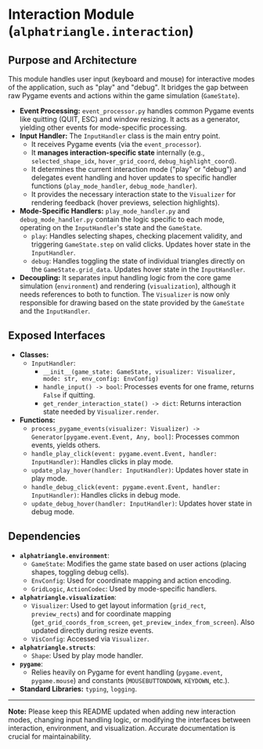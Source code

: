 # Interaction Module (`alphatriangle.interaction`)

## Purpose and Architecture

This module handles user input (keyboard and mouse) for interactive modes of the application, such as "play" and "debug". It bridges the gap between raw Pygame events and actions within the game simulation (`GameState`).

-   **Event Processing:** `event_processor.py` handles common Pygame events like quitting (QUIT, ESC) and window resizing. It acts as a generator, yielding other events for mode-specific processing.
-   **Input Handler:** The `InputHandler` class is the main entry point.
    -   It receives Pygame events (via the `event_processor`).
    -   It **manages interaction-specific state** internally (e.g., `selected_shape_idx`, `hover_grid_coord`, `debug_highlight_coord`).
    -   It determines the current interaction mode ("play" or "debug") and delegates event handling and hover updates to specific handler functions (`play_mode_handler`, `debug_mode_handler`).
    -   It provides the necessary interaction state to the `Visualizer` for rendering feedback (hover previews, selection highlights).
-   **Mode-Specific Handlers:** `play_mode_handler.py` and `debug_mode_handler.py` contain the logic specific to each mode, operating on the `InputHandler`'s state and the `GameState`.
    -   `play`: Handles selecting shapes, checking placement validity, and triggering `GameState.step` on valid clicks. Updates hover state in the `InputHandler`.
    -   `debug`: Handles toggling the state of individual triangles directly on the `GameState.grid_data`. Updates hover state in the `InputHandler`.
-   **Decoupling:** It separates input handling logic from the core game simulation (`environment`) and rendering (`visualization`), although it needs references to both to function. The `Visualizer` is now only responsible for drawing based on the state provided by the `GameState` and the `InputHandler`.

## Exposed Interfaces

-   **Classes:**
    -   `InputHandler`:
        -   `__init__(game_state: GameState, visualizer: Visualizer, mode: str, env_config: EnvConfig)`
        -   `handle_input() -> bool`: Processes events for one frame, returns `False` if quitting.
        -   `get_render_interaction_state() -> dict`: Returns interaction state needed by `Visualizer.render`.
-   **Functions:**
    -   `process_pygame_events(visualizer: Visualizer) -> Generator[pygame.event.Event, Any, bool]`: Processes common events, yields others.
    -   `handle_play_click(event: pygame.event.Event, handler: InputHandler)`: Handles clicks in play mode.
    -   `update_play_hover(handler: InputHandler)`: Updates hover state in play mode.
    -   `handle_debug_click(event: pygame.event.Event, handler: InputHandler)`: Handles clicks in debug mode.
    -   `update_debug_hover(handler: InputHandler)`: Updates hover state in debug mode.

## Dependencies

-   **`alphatriangle.environment`**:
    -   `GameState`: Modifies the game state based on user actions (placing shapes, toggling debug cells).
    -   `EnvConfig`: Used for coordinate mapping and action encoding.
    -   `GridLogic`, `ActionCodec`: Used by mode-specific handlers.
-   **`alphatriangle.visualization`**:
    -   `Visualizer`: Used to get layout information (`grid_rect`, `preview_rects`) and for coordinate mapping (`get_grid_coords_from_screen`, `get_preview_index_from_screen`). Also updated directly during resize events.
    -   `VisConfig`: Accessed via `Visualizer`.
-   **`alphatriangle.structs`**:
    -   `Shape`: Used by play mode handler.
-   **`pygame`**:
    -   Relies heavily on Pygame for event handling (`pygame.event`, `pygame.mouse`) and constants (`MOUSEBUTTONDOWN`, `KEYDOWN`, etc.).
-   **Standard Libraries:** `typing`, `logging`.

---

**Note:** Please keep this README updated when adding new interaction modes, changing input handling logic, or modifying the interfaces between interaction, environment, and visualization. Accurate documentation is crucial for maintainability.